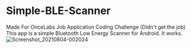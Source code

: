 # Simple-BLE-Scanner
Made For OnceLabs Job Application Coding Challenge (Didn't get the job)  
This app is a simple Bluetooth Low Energy Scanner for Android. It works.
![Screenshot_20210804-002024](https://user-images.githubusercontent.com/17979117/128139608-d6a5f3cd-9737-430e-9afb-6c16f625f3a5.jpg)
